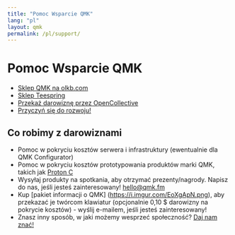 ```yaml
---
title: "Pomoc Wsparcie QMK"
lang: "pl"
layout: qmk
permalink: /pl/support/
---
```


# Pomoc Wsparcie QMK

* [Sklep QMK na olkb.com](https://olkb.com/parts)
* [Sklep Teespring](https://teespring.com/stores/qmk)
* [Przekaż darowiznę przez OpenCollective](https://opencollective.com/qmk-firmware)
* [Przyczyń się do rozwoju!](https://github.com/qmk/qmk_firmware/issues)

## Co robimy z darowiznami

* Pomoc w pokryciu kosztów serwera i infrastruktury (ewentualnie dla QMK Configurator)
* Pomoc w pokryciu kosztów prototypowania produktów marki QMK, takich jak [Proton C](https://qmk.fm/proton-c)
* Wysyłaj produkty na spotkania, aby otrzymać prezenty/nagrody. Napisz do nas, jeśli jesteś zainteresowany! hello@qmk.fm
* Kup [pakiet informacji o QMK] (https://i.imgur.com/EoXgApN.png), aby przekazać je twórcom klawiatur (opcjonalnie 0,10 $ darowizny na pokrycie kosztów) - wyślij e-mailem, jeśli jesteś zainteresowany!
* Znasz inny sposób, w jaki możemy wesprzeć społeczność? [Daj nam znać!](https://github.com/qmk/qmk.fm/issues)
